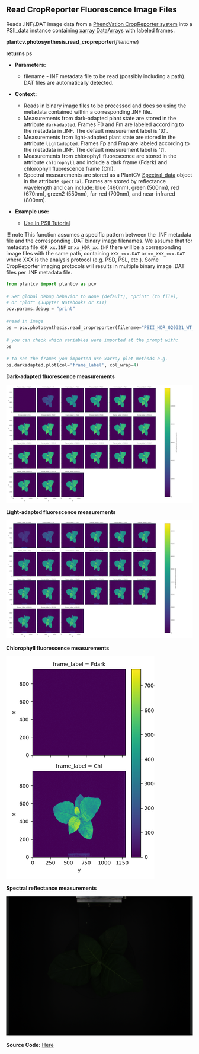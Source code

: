 ## Read CropReporter Fluorescence Image Files

Reads .INF/.DAT image data from a [PhenoVation CropReporter system](https://phenovation.com/cropreporter/) into a
PSII_data instance containing [xarray DataArrays](http://xarray.pydata.org/en/stable/generated/xarray.DataArray.html)
with labeled frames.

**plantcv.photosynthesis.read_cropreporter**(*filename*)

**returns** ps

- **Parameters:**
    - filename - INF metadata file to be read (possibly including a path). DAT files are automatically detected.

- **Context:**
    - Reads in binary image files to be processed and does so using the metadata contained within a corresponding .INF
      file.
    - Measurements from dark-adapted plant state are stored in the attribute `darkadapted`. Frames F0 and Fm are
      labeled according to the metadata in .INF. The default measurement label is 't0'.
    - Measurements from light-adapted plant state are stored in the attribute `lightadapted`. Frames Fp and Fmp are
      labeled according to the metadata in .INF. The default measurement label is 't1'.
    - Measurements from chlorophyll fluorescence are stored in the attribute `chlorophyll` and include a dark frame
      (Fdark) and chlorophyll fluorescence frame (Chl).
    - Spectral measurements are stored as a PlantCV [Spectral_data](Spectral_data.md) object in the attribute
      `spectral`. Frames are stored by reflectance wavelength and can include: blue (460nm), green (500nm), red (670nm),
      green2 (550nm), far-red (700nm), and near-infrared (800nm).
- **Example use:**
    - [Use In PSII Tutorial](tutorials/psII_tutorial.md)

!!! note
    This function assumes a specific pattern between the .INF metadata file and the corresponding .DAT binary image
    filenames. We assume that for metadata file  `HDR_xx.INF` or `xx_HDR_xx.INF` there will be a corresponding image files with the same path, containing `XXX_xxx.DAT` or `xx_XXX_xxx.DAT` where XXX is the analysis protocol (e.g. PSD, PSL, etc.). Some CropReporter imaging protocols will results in multiple binary image .DAT files per .INF metadata file.

```python
from plantcv import plantcv as pcv      

# Set global debug behavior to None (default), "print" (to file),
# or "plot" (Jupyter Notebooks or X11)
pcv.params.debug = "print"

#read in image
ps = pcv.photosynthesis.read_cropreporter(filename="PSII_HDR_020321_WT_TOP_1.INF")

# you can check which variables were imported at the prompt with:
ps

# to see the frames you imported use xarray plot methods e.g.
ps.darkadapted.plot(col='frame_label', col_wrap=4)

```

**Dark-adapted fluorescence measurements**

![Screenshot](img/documentation_images/photosynthesis_read_cropreporter/0_PSD-frames.png)

**Light-adapted fluorescence measurements**

![Screenshot](img/documentation_images/photosynthesis_read_cropreporter/1_PSL-frames.png)

**Chlorophyll fluorescence measurements**

![Screenshot](img/documentation_images/photosynthesis_read_cropreporter/2_CHL-frames.png)

**Spectral reflectance measurements**

![Screenshot](img/documentation_images/photosynthesis_read_cropreporter/3_spectral-RGB.png)

**Source Code:** [Here](https://github.com/danforthcenter/plantcv/blob/main/plantcv/plantcv/photosynthesis/read_cropreporter.py)
